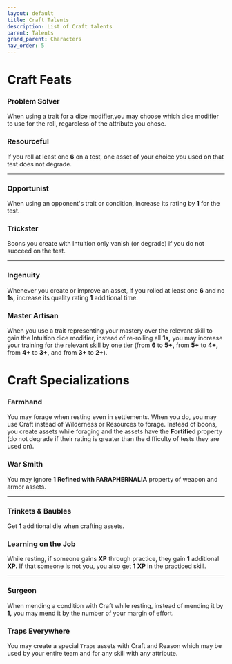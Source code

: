 ```yaml
---
layout: default
title: Craft Talents
description: List of Craft talents
parent: Talents
grand_parent: Characters
nav_order: 5
---
```


# Craft Feats

### Problem Solver

When using a trait for a dice modifier,you may choose which dice modifier to use for the roll, regardless of the attribute you chose.

### Resourceful

If you roll at least one **6** on a test, one asset of your choice you used on that test does not degrade.

---

### Opportunist

When using an opponent's trait or condition, increase its rating by **1** for the test.

### Trickster

Boons you create with Intuition only vanish (or degrade) if you do not succeed on the test.

---

### Ingenuity

Whenever you create or improve an asset, if you rolled at least one **6** and no **1s,** increase its quality rating **1** additional time.

### Master Artisan

When you use a trait representing your mastery over the relevant skill to gain the Intuition dice modifier, instead of re-rolling all **1s,** you may increase your training for the relevant skill by one tier (from **6** to **5+,** from **5+** to **4+,** from **4+** to **3+,** and from **3+** to **2+**).



# Craft Specializations

### Farmhand

You may forage when resting even in settlements. When you do, you may use Craft instead of Wilderness or Resources to forage. Instead of boons, you create assets while foraging and the assets have the **Fortified** property (do not degrade if their rating is greater than the difficulty of tests they are used on).

### War Smith

You may ignore **1** **Refined with PARAPHERNALIA** property of weapon and armor assets.

---

### Trinkets & Baubles

Get **1** additional die when crafting assets.

### Learning on the Job

While resting, if someone gains **XP** through practice, they gain **1** additional **XP.** If that someone is not you, you also get **1** **XP** in the practiced skill.

---

### Surgeon

When mending a condition with Craft while resting, instead of mending it by **1,** you may mend it by the number of your margin of effort.

### Traps Everywhere

You may create a special `Traps` assets with Craft and Reason which may be used by your entire team and for any skill with any attribute.
